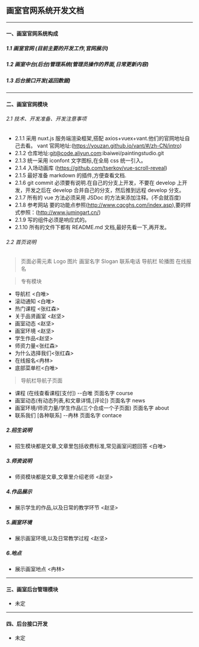 ## 画室官网系统开发文档

---

#### 一、画室官网系统构成

##### 1.1 画室官网 (目前主要的开发工作,官网展示)

##### 1.2 画室中台(后台)管理系统(管理员操作的界面,日常更新内容)

##### 1.3 后台接口开发(返回数据)

---

#### 二、画室官网模块

###### 2.1 技术、开发准备、开发注意事项

- 2.1.1 采用 nuxt.js 服务端渲染框架,搭配 axios+vuex+vant.他们的官网地址自己去看。
  vant 官网地址:(https://youzan.github.io/vant/#/zh-CN/intro)
- 2.1.2 仓库地址:git@code.aliyun.com:ibaiwei/paintingstudio.git
- 2.1.3 统一采用 iconfont 文字图标,在全局 css 统一引入。
- 2.1.4 入场动画库 (https://github.com/tserkov/vue-scroll-reveal)
- 2.1.5 最好准备 markdown 的插件,方便查看文档.
- 2.1.6 git commit 必须要有说明.在自己的分支上开发，不要在 develop 上开发，开发之后在 develop 合并自己的分支，然后推到远程 develop 分支。
- 2.1.7 所有的 vue 方法必须采用 JSDoc 的方法来添加注释。(不会就百度)
- 2.1.8 参考网站 要的功能点参照(http://www.cqcghs.com/index.asp),要的样式参照：(http://www.jumingart.cn/)
- 2.1.9 写的组件必须是响应式的。
- 2.1.10 所有的文件下都有 README.md 文档,最好先看一下,再开发。

###### 2.2 首页说明

> 页面必需元素
> Logo 图片 画室名字 Slogan 联系电话 导航栏 轮播图 在线报名

> 专有模块

- 导航栏 <白唯>
- 滚动通知 <白唯>
- 热门课程 <张红森>
- 关于品贤画室 <赵坚>
- 画室动态 <赵坚>
- 画室环境 <赵坚>
- 学生作品<赵坚>
- 师资力量<张红森>
- 为什么选择我们<张红森>
- 在线报名<冉林>
- 底部菜单栏<白唯>

> 导航栏导航子页面

- 课程 (在线查看课程[支付]) --白唯 页面名字 course
- 画室动态(有动态列表,和文章详情,[评论]) 页面名字 news
- 画室环境/师资力量/学生作品(三个合成一个子页面) 页面名字 about
- 联系我们 [各种联系] --冉林 页面名字 contace

##### 2.招生说明

- 招生模块都是文章,文章里包括收费标准,常见画室问题回答 <白唯>

##### 3.师资说明

- 师资模块都是文章,文章里介绍老师 <赵坚>

##### 4.作品展示

- 展示学生的作品,以及日常的教学环节 <赵坚>

##### 5.画室环境

- 展示画室环境,以及日常教学过程 <赵坚>

##### 6.地点

- 展示画室地点 <冉林>

---

#### 三、画室后台管理模块

- 未定

---

#### 四、后台接口开发

- 未定
